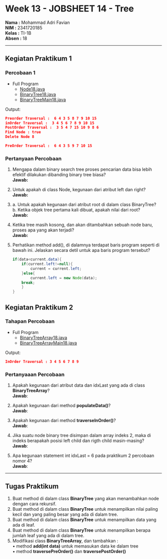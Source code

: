 # Week 13 - JOBSHEET 14 - Tree

**Nama :** Mohammad Adri Favian<br>
**NIM :** 2341720185<br>
**Kelas :** TI-1B<br>
**Absen :** 18

---

## Kegiatan Praktikum 1

### Percobaan 1

- Full Program
    - [Node18.java](./src/Node18.java)
    - [BinaryTree18.java](./src/BinaryTree18.java)
    - [BinaryTreeMain18.java](./src/BinaryTreeMain18.java)

Output: 
```json
Preorder Traversal :  6 4 3 5 8 7 9 10 15
inOrder Traversal :  3 4 5 6 7 8 9 10 15
PostOrder Traversal :  3 5 4 7 15 10 9 8 6
Find Node : true
Delete Node 8 

PreOrder Traversal :  6 4 3 5 9 7 10 15
```

### Pertanyaan Percobaan

1. Mengapa dalam binary search tree proses pencarian data bisa lebih efektif dilakukan dibanding 
binary tree biasa?  
    **Jawab:**  


2. Untuk apakah di class Node, kegunaan dari atribut left dan right?    
    **Jawab:**  

3.  a. Untuk apakah kegunaan dari atribut root di dalam class BinaryTree?    
    b.  Ketika objek tree pertama kali dibuat, apakah nilai dari root?  
    **Jawab:**  

4. Ketika tree masih kosong, dan akan ditambahkan sebuah node baru, proses apa yang akan terjadi?   
    **Jawab:**  

5. Perhatikan method add(), di dalamnya terdapat baris program seperti di bawah ini. Jelaskan 
secara detil untuk apa baris program tersebut?  

    ```java
    if(data<current.data){ 
        if(current.left!=null){ 
            current = current.left; 
        }else{ 
            current.left = new Node(data); 
        break; 
        } 
    } 
    ``` 

## Kegiatan Praktikum 2

### Tahapan Percobaan

- Full Program  
    - [BinaryTreeArray18.java](./src/BinaryTreeArray18.java)
    - [BinaryTreeArrayMain18.java](./src/BinaryTreeArrayMain18.java)    

Output: 
```json
InOrder Traversal : 3 4 5 6 7 8 9 
```

### Pertanyaaan Percobaan   

1. Apakah kegunaan dari atribut data dan idxLast yang ada di class **BinaryTreeArray**?</br> 
    **Jawab**:  

2. Apakah kegunaan dari method **populateData()**?  
    **Jawab**:  

3. Apakah kegunaan dari method **traverseInOrder()**?   
    **Jawab**:  

4. Jika suatu node binary tree disimpan dalam array indeks 2, maka di indeks berapakah posisi 
left child dan rigth child masin-masing?    
    **Jawab**:

5. Apa kegunaan statement int idxLast = 6 pada praktikum 2 percobaan nomor 4?   
    **Jawab**:

---

## Tugas Praktikum

1. Buat method di dalam class **BinaryTree** yang akan menambahkan node dengan cara rekursif. 
2. Buat method di dalam class **BinaryTree** untuk menampilkan nilai paling kecil dan yang paling besar yang ada di dalam tree. 
3. Buat method di dalam class **BinaryTree** untuk menampilkan data yang ada di leaf. 
4. Buat method di dalam class **BinaryTree** untuk menampilkan berapa jumlah leaf yang ada di dalam tree. 
5. Modifikasi class **BinaryTreeArray**, dan tambahkan :  
    • method **add(int data)** untuk memasukan data ke dalam tree  
    • method **traversePreOrder()** dan **traversePostOrder()** 
